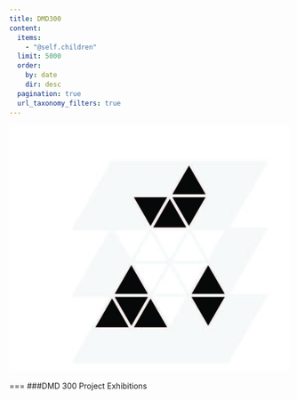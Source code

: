 ```yaml
---
title: DMD300
content:
  items:
    - "@self.children"
  limit: 5000
  order:
    by: date
    dir: desc
  pagination: true
  url_taxonomy_filters: true
---
```


![DMD300](../../imagefolder/dmd300.jpg?lightbox&resize=400)

===
###DMD 300 Project Exhibitions
